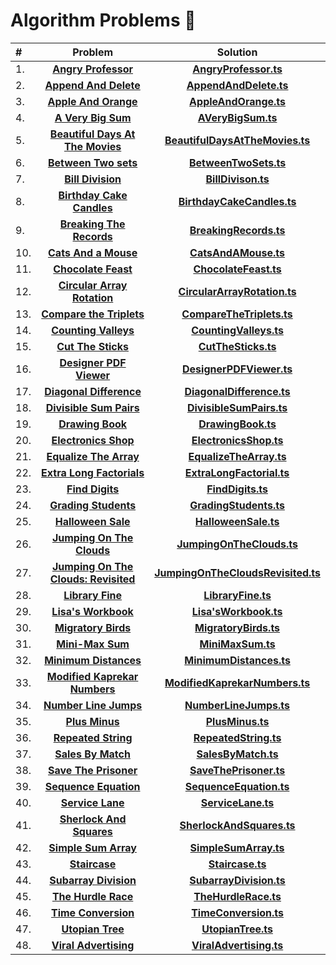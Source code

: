 # Algorithm Problems :100:

| #   |                                                                 Problem                                                                 |                                                              Solution                                                               |
| :-- | :-------------------------------------------------------------------------------------------------------------------------------------: | :---------------------------------------------------------------------------------------------------------------------------------: |
| 1.  | **[Angry Professor](https://www.hackerrank.com/challenges/angry-professor/problem?isFullScreen=true)** | **[AngryProfessor.ts](https://github.com/MustafaYavas/algorithm-problems/blob/master/AngryProfessor.ts)**
| 2.  |               **[Append And Delete](https://www.hackerrank.com/challenges/append-and-delete/problem?isFullScreen=true)**                |             **[AppendAndDelete.ts](https://github.com/MustafaYavas/algorithm-problems/blob/master/AppendAndDelete.ts)**             |
| 3.  |                **[Apple And Orange](https://www.hackerrank.com/challenges/apple-and-orange/problem?isFullScreen=true)**                 |              **[AppleAndOrange.ts](https://github.com/MustafaYavas/algorithm-problems/blob/master/AppleAndOrange.ts)**              |
| 4.  |                  **[A Very Big Sum](https://www.hackerrank.com/challenges/a-very-big-sum/problem?isFullScreen=true)**                   |                 **[AVeryBigSum.ts](https://github.com/MustafaYavas/algorithm-problems/blob/master/AVeryBigSum.ts)**                 |
| 5.  |    **[Beautiful Days At The Movies](https://www.hackerrank.com/challenges/beautiful-days-at-the-movies/problem?isFullScreen=true)**     |          **[BeautifulDaysAtTheMovies.ts](https://github.com/MustafaYavas/algorithm-problems/blob/master/UtopianTree.ts)**           |
| 6.  |                **[Between Two sets](https://www.hackerrank.com/challenges/between-two-sets/problem?isFullScreen=true)**                 |              **[BetweenTwoSets.ts](https://github.com/MustafaYavas/algorithm-problems/blob/master/BetweenTwoSets.ts)**              |
| 7.  |                    **[Bill Division](https://www.hackerrank.com/challenges/bon-appetit/problem?isFullScreen=true)**                     |                 **[BillDivison.ts](https://github.com/MustafaYavas/algorithm-problems/blob/master/BillDivison.ts)**                 |
| 8.  |               **[Birthday Cake Candles](https://www.hackerrank.com/challenges/birthday-cake-candles?isFullScreen=true)**                |         **[BirthdayCakeCandles.ts](https://github.com/MustafaYavas/algorithm-problems/blob/master/BirthdayCakeCandles.ts)**         |
| 9.  |       **[Breaking The Records](https://www.hackerrank.com/challenges/breaking-best-and-worst-records/problem?isFullScreen=true)**       |             **[BreakingRecords.ts](https://github.com/MustafaYavas/algorithm-problems/blob/master/BreakingRecords.ts)**             |
| 10. |                **[Cats And a Mouse](https://www.hackerrank.com/challenges/cats-and-a-mouse/problem?isFullScreen=true)**                 |               **[CatsAndAMouse.ts](https://github.com/MustafaYavas/algorithm-problems/blob/master/CatsAndAMouse.ts)**               |
| 11. |                 **[Chocolate Feast](https://www.hackerrank.com/challenges/chocolate-feast/problem?isFullScreen=true)**                  |              **[ChocolateFeast.ts](https://github.com/MustafaYavas/algorithm-problems/blob/master/ChocolateFeast.ts)**              |
| 12. |         **[Circular Array Rotation](https://www.hackerrank.com/challenges/circular-array-rotation/problem?isFullScreen=true)**          |       **[CircularArrayRotation.ts](https://github.com/MustafaYavas/algorithm-problems/blob/master/CircularArrayRotation.ts)**       |
| 13. |            **[Compare the Triplets](https://www.hackerrank.com/challenges/compare-the-triplets/problem?isFullScreen=true)**             |          **[CompareTheTriplets.ts](https://github.com/MustafaYavas/algorithm-problems/blob/master/CompareTheTriplets.ts)**          |
| 14. |                **[Counting Valleys](https://www.hackerrank.com/challenges/counting-valleys/problem?isFullScreen=true)**                 |             **[CountingValleys.ts](https://github.com/MustafaYavas/algorithm-problems/blob/master/CountingValleys.ts)**             |
| 15. |                  **[Cut The Sticks](https://www.hackerrank.com/challenges/cut-the-sticks/problem?isFullScreen=true)**                   |                **[CutTheSticks.ts](https://github.com/MustafaYavas/algorithm-problems/blob/master/CutTheSticks.ts)**                |
| 16. |             **[Designer PDF Viewer](https://www.hackerrank.com/challenges/designer-pdf-viewer/problem?isFullScreen=true)**              |           **[DesignerPDFViewer.ts](https://github.com/MustafaYavas/algorithm-problems/blob/master/DesignerPDFViewer.ts)**           |
| 17. |             **[Diagonal Difference](https://www.hackerrank.com/challenges/diagonal-difference/problem?isFullScreen=true)**              |          **[DiagonalDifference.ts](https://github.com/MustafaYavas/algorithm-problems/blob/master/DiagonalDifference.ts)**          |
| 18. |             **[Divisible Sum Pairs](https://www.hackerrank.com/challenges/divisible-sum-pairs/problem?isFullScreen=true)**              |           **[DivisibleSumPairs.ts](https://github.com/MustafaYavas/algorithm-problems/blob/master/DivisibleSumPairs.ts)**           |
| 19. |                    **[Drawing Book](https://www.hackerrank.com/challenges/drawing-book/problem?isFullScreen=true)**                     |                 **[DrawingBook.ts](https://github.com/MustafaYavas/algorithm-problems/blob/master/DrawingBook.ts)**                 |
| 20. |                **[Electronics Shop](https://www.hackerrank.com/challenges/electronics-shop/problem?isFullScreen=true)**                 |             **[ElectronicsShop.ts](https://github.com/MustafaYavas/algorithm-problems/blob/master/ElectronicsShop.ts)**             |
| 21. |              **[Equalize The Array](https://www.hackerrank.com/challenges/equality-in-a-array/problem?isFullScreen=true)**              |            **[EqualizeTheArray.ts](https://github.com/MustafaYavas/algorithm-problems/blob/master/EqualizeTheArray.ts)**            |
| 22. |           **[Extra Long Factorials](https://www.hackerrank.com/challenges/extra-long-factorials/problem?isFullScreen=true)**            |          **[ExtraLongFactorial.ts](https://github.com/MustafaYavas/algorithm-problems/blob/master/ExtraLongFactorial.ts)**          |
| 23. |                     **[Find Digits](https://www.hackerrank.com/challenges/find-digits/problem?isFullScreen=true)**                      |                  **[FindDigits.ts](https://github.com/MustafaYavas/algorithm-problems/blob/master/FindDigits.ts)**                  |
| 24. |                     **[Grading Students](https://www.hackerrank.com/challenges/grading/problem?isFullScreen=true)**                     |             **[GradingStudents.ts](https://github.com/MustafaYavas/algorithm-problems/blob/master/GradingStudents.ts)**             |
| 25. |                  **[Halloween Sale](https://www.hackerrank.com/challenges/halloween-sale/problem?isFullScreen=true)**                   |               **[HalloweenSale.ts](https://github.com/MustafaYavas/algorithm-problems/blob/master/HalloweenSale.ts)**               |
| 26. |           **[Jumping On The Clouds](https://www.hackerrank.com/challenges/jumping-on-the-clouds/problem?isFullScreen=true)**            |          **[JumpingOnTheClouds.ts](https://github.com/MustafaYavas/algorithm-problems/blob/master/JumpingOnTheClouds.ts)**          |
| 27. | **[Jumping On The Clouds: Revisited](https://www.hackerrank.com/challenges/jumping-on-the-clouds-revisited/problem?isFullScreen=true)** | **[JumpingOnTheCloudsRevisited.ts](https://github.com/MustafaYavas/algorithm-problems/blob/master/JumpingOnTheCloudsRevisited.ts)** |
| 28. |                    **[Library Fine](https://www.hackerrank.com/challenges/library-fine/problem?isFullScreen=true)**                     |                 **[LibraryFine.ts](https://github.com/MustafaYavas/algorithm-problems/blob/master/LibraryFine.ts)**                 |
| 29. |                    **[Lisa's Workbook](https://www.hackerrank.com/challenges/lisa-workbook/problem?isFullScreen=true)**                     |                 **[Lisa'sWorkbook.ts](https://github.com/MustafaYavas/algorithm-problems/blob/master/Lisa'sWorkbook.ts)**                 |
| 30. |                     **[Migratory Birds](https://www.hackerrank.com/challenges/migratory-birds?isFullScreen=true)**                      |              **[MigratoryBirds.ts](https://github.com/MustafaYavas/algorithm-problems/blob/master/MigratoryBirds.ts)**              |
| 31. |                    **[Mini-Max Sum](https://www.hackerrank.com/challenges/mini-max-sum/problem?isFullScreen=true)**                     |                  **[MiniMaxSum.ts](https://github.com/MustafaYavas/algorithm-problems/blob/master/MiniMaxSum.ts)**                  |
| 32. |               **[Minimum Distances](https://www.hackerrank.com/challenges/minimum-distances/problem?isFullScreen=true)**                |            **[MinimumDistances.ts](https://github.com/MustafaYavas/algorithm-problems/blob/master/MinimumDistances.ts)**            |
| 33. |            **[Modified Kaprekar Numbers](https://www.hackerrank.com/challenges/kaprekar-numbers/problem?isFullScreen=true)**            |     **[ModifiedKaprekarNumbers.ts](https://github.com/MustafaYavas/algorithm-problems/blob/master/ModifiedKaprekarNumbers.ts)**     |
| 34. |                    **[Number Line Jumps](https://www.hackerrank.com/challenges/kangaroo/problem?isFullScreen=true)**                    |             **[NumberLineJumps.ts](https://github.com/MustafaYavas/algorithm-problems/blob/master/NumberLineJumps.ts)**             |
| 35. |                      **[Plus Minus](https://www.hackerrank.com/challenges/plus-minus/problem?isFullScreen=true)**                       |                   **[PlusMinus.ts](https://github.com/MustafaYavas/algorithm-problems/blob/master/PlusMinus.ts)**                   |
| 36. |                 **[Repeated String](https://www.hackerrank.com/challenges/repeated-string/problem?isFullScreen=true)**                  |              **[RepeatedString.ts](https://github.com/MustafaYavas/algorithm-problems/blob/master/RepeatedString.ts)**              |
| 37. |                       **[Sales By Match](https://www.hackerrank.com/challenges/sock-merchant?isFullScreen=true)**                       |                **[SalesByMatch.ts](https://github.com/MustafaYavas/algorithm-problems/blob/master/SalesByMatch.ts)**                |
| 38. |               **[Save The Prisoner](https://www.hackerrank.com/challenges/save-the-prisoner/problem?isFullScreen=true)**                |             **[SaveThePrisoner.ts](https://github.com/MustafaYavas/algorithm-problems/blob/master/SaveThePrisoner.ts)**             |
| 39. |              **[Sequence Equation](https://www.hackerrank.com/challenges/permutation-equation/problem?isFullScreen=true)**              |            **[SequenceEquation.ts](https://github.com/MustafaYavas/algorithm-problems/blob/master/SequenceEquation.ts)**            |
| 40. |                    **[Service Lane](https://www.hackerrank.com/challenges/service-lane/problem?isFullScreen=true)**                     |                 **[ServiceLane.ts](https://github.com/MustafaYavas/algorithm-problems/blob/master/ServiceLane.ts)**                 |
| 41. |            **[Sherlock And Squares](https://www.hackerrank.com/challenges/sherlock-and-squares/problem?isFullScreen=true)**             |          **[SherlockAndSquares.ts](https://github.com/MustafaYavas/algorithm-problems/blob/master/SherlockAndSquares.ts)**          |
| 42. |                **[Simple Sum Array](https://www.hackerrank.com/challenges/simple-array-sum/problem?isFullScreen=true)**                 |              **[SimpleSumArray.ts](https://github.com/MustafaYavas/algorithm-problems/blob/master/SimpleArraySum.ts)**              |
| 43. |                           **[Staircase](https://www.hackerrank.com/challenges/staircase?isFullScreen=true)**                            |                   **[Staircase.ts](https://github.com/MustafaYavas/algorithm-problems/blob/master/Staircase.ts)**                   |
| 44. |                **[Subarray Division](https://www.hackerrank.com/challenges/the-birthday-bar/problem?isFullScreen=true)**                |            **[SubarrayDivision.ts](https://github.com/MustafaYavas/algorithm-problems/blob/master/SubarrayDivision.ts)**            |
| 45. |                 **[The Hurdle Race](https://www.hackerrank.com/challenges/the-hurdle-race/problem?isFullScreen=true)**                  |               **[TheHurdleRace.ts](https://github.com/MustafaYavas/algorithm-problems/blob/master/TheHurdleRace.ts)**               |
| 46. |                 **[Time Conversion](https://www.hackerrank.com/challenges/time-conversion/problem?isFullScreen=true)**                  |              **[TimeConversion.ts](https://github.com/MustafaYavas/algorithm-problems/blob/master/TimeConversion.ts)**              |
| 47. |                    **[Utopian Tree](https://www.hackerrank.com/challenges/utopian-tree/problem?isFullScreen=true)**                     |                 **[UtopianTree.ts](https://github.com/MustafaYavas/algorithm-problems/blob/master/UtopianTree.ts)**                 |
| 48. |              **[Viral Advertising](https://www.hackerrank.com/challenges/strange-advertising/problem?isFullScreen=true)**               |            **[ViralAdvertising.ts](https://github.com/MustafaYavas/algorithm-problems/blob/master/ViralAdvertising.ts)**            |
